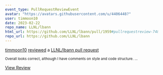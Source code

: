 ```yaml
---
event_type: PullRequestReviewEvent
avatar: "https://avatars.githubusercontent.com/u/4406448?"
user: timmoon10
date: 2023-02-22
repo_name: LLNL/lbann
html_url: https://github.com/LLNL/lbann/pull/1959#pullrequestreview-748466929
repo_url: https://github.com/LLNL/lbann
---
```


<a href='https://github.com/timmoon10' target='_blank'>timmoon10</a> <a href='https://github.com/LLNL/lbann/pull/1959#pullrequestreview-748466929' target='_blank'>reviewed</a> a <a href='https://github.com/LLNL/lbann/pull/1959' target='_blank'>LLNL/lbann pull request</a>

<small>Overall looks correct, although I have comments on style and code structure....</small>

<a href='https://github.com/LLNL/lbann/pull/1959#pullrequestreview-748466929' target='_blank'>View Review</a>